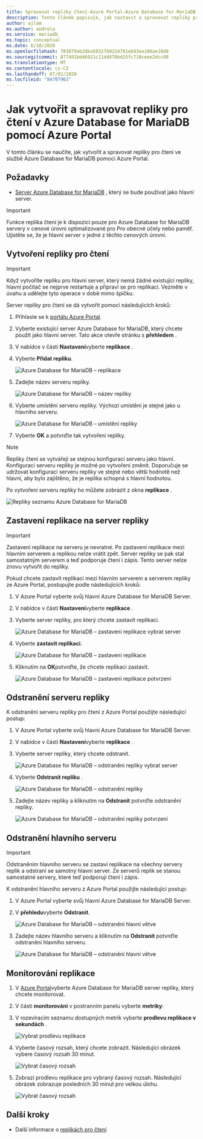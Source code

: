 ```yaml
---
title: Spravovat repliky čtení-Azure Portal-Azure Database for MariaDB
description: Tento článek popisuje, jak nastavit a spravovat repliky pro čtení v Azure Database for MariaDB pomocí portálu.
author: ajlam
ms.author: andrela
ms.service: mariadb
ms.topic: conceptual
ms.date: 6/10/2020
ms.openlocfilehash: 703879ab2dba59327b9224781eb93ee106ae10d8
ms.sourcegitcommit: 877491bd46921c11dd478bd25fc718ceee2dcc08
ms.translationtype: MT
ms.contentlocale: cs-CZ
ms.lasthandoff: 07/02/2020
ms.locfileid: "84707963"
---
```

# <a name="how-to-create-and-manage-read-replicas-in-azure-database-for-mariadb-using-the-azure-portal"></a>Jak vytvořit a spravovat repliky pro čtení v Azure Database for MariaDB pomocí Azure Portal

V tomto článku se naučíte, jak vytvořit a spravovat repliky pro čtení ve službě Azure Database for MariaDB pomocí Azure Portal.

## <a name="prerequisites"></a>Požadavky

- [Server Azure Database for MariaDB](quickstart-create-mariadb-server-database-using-azure-portal.md) , který se bude používat jako hlavní server.

> [!IMPORTANT]
> Funkce replika čtení je k dispozici pouze pro Azure Database for MariaDB servery v cenové úrovni optimalizované pro Pro obecné účely nebo paměť. Ujistěte se, že je hlavní server v jedné z těchto cenových úrovní.

## <a name="create-a-read-replica"></a>Vytvoření repliky pro čtení

> [!IMPORTANT]
> Když vytvoříte repliku pro hlavní server, který nemá žádné existující repliky, hlavní počítač se nejprve restartuje a připraví se pro replikaci. Vezměte v úvahu a udělejte tyto operace v době mimo špičku.

Server repliky pro čtení se dá vytvořit pomocí následujících kroků:

1. Přihlaste se k [portálu Azure Portal](https://portal.azure.com/).

2. Vyberte existující server Azure Database for MariaDB, který chcete použít jako hlavní server. Tato akce otevře stránku s **přehledem** .

3. V nabídce v části **Nastavení**vyberte **replikace** .

4. Vyberte **Přidat repliku**.

   ![Azure Database for MariaDB – replikace](./media/howto-read-replica-portal/add-replica.png)

5. Zadejte název serveru repliky.

    ![Azure Database for MariaDB – název repliky](./media/howto-read-replica-portal/replica-name.png)

6. Vyberte umístění serveru repliky. Výchozí umístění je stejné jako u hlavního serveru.

    ![Azure Database for MariaDB – umístění repliky](./media/howto-read-replica-portal/replica-location.png)

7. Vyberte **OK** a potvrďte tak vytvoření repliky.

> [!NOTE]
> Repliky čtení se vytvářejí se stejnou konfigurací serveru jako hlavní. Konfiguraci serveru repliky je možné po vytvoření změnit. Doporučuje se udržovat konfiguraci serveru repliky ve stejné nebo větší hodnotě než hlavní, aby bylo zajištěno, že je replika schopná s hlavní hodnotou.

Po vytvoření serveru repliky ho můžete zobrazit z okna **replikace** .

   ![Repliky seznamu Azure Database for MariaDB](./media/howto-read-replica-portal/list-replica.png)

## <a name="stop-replication-to-a-replica-server"></a>Zastavení replikace na server repliky

> [!IMPORTANT]
> Zastavení replikace na serveru je nevratné. Po zastavení replikace mezi hlavním serverem a replikou nelze vrátit zpět. Server repliky se pak stal samostatným serverem a teď podporuje čtení i zápis. Tento server nelze znovu vytvořit do repliky.

Pokud chcete zastavit replikaci mezi hlavním serverem a serverem repliky ze Azure Portal, postupujte podle následujících kroků:

1. V Azure Portal vyberte svůj hlavní Azure Database for MariaDB Server. 

2. V nabídce v části **Nastavení**vyberte **replikace** .

3. Vyberte server repliky, pro který chcete zastavit replikaci.

   ![Azure Database for MariaDB – zastavení replikace vybrat server](./media/howto-read-replica-portal/stop-replication-select.png)

4. Vyberte **zastavit replikaci**.

   ![Azure Database for MariaDB – zastavení replikace](./media/howto-read-replica-portal/stop-replication.png)

5. Kliknutím na **OK**potvrďte, že chcete replikaci zastavit.

   ![Azure Database for MariaDB – zastavení replikace potvrzení](./media/howto-read-replica-portal/stop-replication-confirm.png)

## <a name="delete-a-replica-server"></a>Odstranění serveru repliky

K odstranění serveru repliky pro čtení z Azure Portal použijte následující postup:

1. V Azure Portal vyberte svůj hlavní Azure Database for MariaDB Server.

2. V nabídce v části **Nastavení**vyberte **replikace** .

3. Vyberte server repliky, který chcete odstranit.

   ![Azure Database for MariaDB – odstranění repliky vybrat server](./media/howto-read-replica-portal/delete-replica-select.png)

4. Vyberte **Odstranit repliku** .

   ![Azure Database for MariaDB – odstranění repliky](./media/howto-read-replica-portal/delete-replica.png)

5. Zadejte název repliky a kliknutím na **Odstranit** potvrďte odstranění repliky.  

   ![Azure Database for MariaDB – odstranění repliky potvrzení](./media/howto-read-replica-portal/delete-replica-confirm.png)

## <a name="delete-a-master-server"></a>Odstranění hlavního serveru

> [!IMPORTANT]
> Odstraněním hlavního serveru se zastaví replikace na všechny servery replik a odstraní se samotný hlavní server. Ze serverů replik se stanou samostatné servery, které teď podporují čtení i zápis.

K odstranění hlavního serveru z Azure Portal použijte následující postup:

1. V Azure Portal vyberte svůj hlavní Azure Database for MariaDB Server.

2. V **přehledu**vyberte **Odstranit**.

   ![Azure Database for MariaDB – odstranění hlavní větve](./media/howto-read-replica-portal/delete-master-overview.png)

3. Zadejte název hlavního serveru a kliknutím na **Odstranit** potvrďte odstranění hlavního serveru.  

   ![Azure Database for MariaDB – odstranění hlavní větve](./media/howto-read-replica-portal/delete-master-confirm.png)

## <a name="monitor-replication"></a>Monitorování replikace

1. V [Azure Portal](https://portal.azure.com/)vyberte Azure Database for MariaDB server repliky, který chcete monitorovat.

2. V části **monitorování** v postranním panelu vyberte **metriky**:

3. V rozevíracím seznamu dostupných metrik vyberte **prodlevu replikace v sekundách** .

   ![Vybrat prodlevu replikace](./media/howto-read-replica-portal/monitor-select-replication-lag.png)

4. Vyberte časový rozsah, který chcete zobrazit. Následující obrázek vybere časový rozsah 30 minut.

   ![Vybrat časový rozsah](./media/howto-read-replica-portal/monitor-replication-lag-time-range.png)

5. Zobrazí prodlevu replikace pro vybraný časový rozsah. Následující obrázek zobrazuje posledních 30 minut pro velkou úlohu.

   ![Vybrat časový rozsah](./media/howto-read-replica-portal/monitor-replication-lag-time-range-thirty-mins.png)

## <a name="next-steps"></a>Další kroky

- Další informace o [replikách pro čtení](concepts-read-replicas.md)